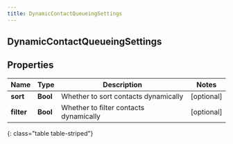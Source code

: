```yaml
---
title: DynamicContactQueueingSettings
---
```

## DynamicContactQueueingSettings

## Properties

|Name | Type | Description | Notes|
|------------ | ------------- | ------------- | -------------|
| **sort** | **Bool** | Whether to sort contacts dynamically | [optional] |
| **filter** | **Bool** | Whether to filter contacts dynamically | [optional] |
{: class="table table-striped"}


